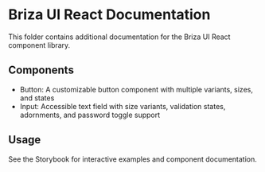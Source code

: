 # Briza UI React Documentation

This folder contains additional documentation for the Briza UI React component library.

## Components

- Button: A customizable button component with multiple variants, sizes, and states
- Input: Accessible text field with size variants, validation states, adornments, and password toggle support

## Usage

See the Storybook for interactive examples and component documentation.
